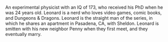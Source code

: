 An experimental physicist with an IQ of 173, who received his PhD when he was 24 years old. Leonard is a nerd who loves video games, comic books, and Dungeons & Dragons. Leonard is the straight man of the series, in which he shares an apartment in Pasadena, CA, with Sheldon. Leonard is smitten with his new neighbor Penny when they first meet, and they eventually marry.
